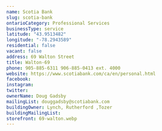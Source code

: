 ```yaml
---
name: Scotia Bank
slug: scotia-bank
ontarioCategory: Professional Services
businessType: service
latitude: "43.9513482"
longitude: "-78.2943589"
residential: false
vacant: false
address: 69 Walton Street
title: Walton-69
phone: 905-885-6311 906-885-0413 ext. 4000
website: https://www.scotiabank.com/ca/en/personal.html
facebook:
instagram:
twitter:
ownerName: Doug Gadsby
mailingList: douggadsby@scotiabank.com
buildingOwner: Lynch, Rutherford ,Tozer
buildingMailingList:
storefront: 69-walton.webp
---
```


